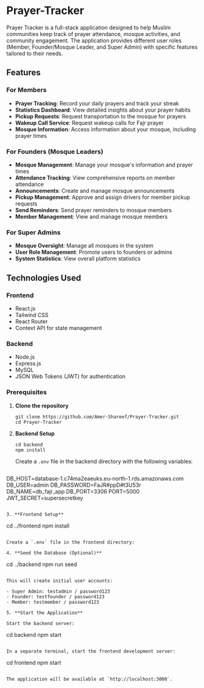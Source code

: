 # Prayer-Tracker

Prayer Tracker is a full-stack application designed to help Muslim communities keep track of prayer attendance, mosque activities, and community engagement. The application provides different user roles (Member, Founder/Mosque Leader, and Super Admin) with specific features tailored to their needs.

## Features

### For Members

- **Prayer Tracking**: Record your daily prayers and track your streak
- **Statistics Dashboard**: View detailed insights about your prayer habits
- **Pickup Requests**: Request transportation to the mosque for prayers
- **Wakeup Call Service**: Request wakeup calls for Fajr prayer
- **Mosque Information**: Access information about your mosque, including prayer times

### For Founders (Mosque Leaders)

- **Mosque Management**: Manage your mosque's information and prayer times
- **Attendance Tracking**: View comprehensive reports on member attendance
- **Announcements**: Create and manage mosque announcements
- **Pickup Management**: Approve and assign drivers for member pickup requests
- **Send Reminders**: Send prayer reminders to mosque members
- **Member Management**: View and manage mosque members

### For Super Admins

- **Mosque Oversight**: Manage all mosques in the system
- **User Role Management**: Promote users to founders or admins
- **System Statistics**: View overall platform statistics

## Technologies Used

### Frontend

- React.js
- Tailwind CSS
- React Router
- Context API for state management

### Backend

- Node.js
- Express.js
- MySQL
- JSON Web Tokens (JWT) for authentication

### Prerequisites

1. **Clone the repository**

   ```
   git clone https://github.com/Amer-Shareef/Prayer-Tracker.git
   cd Prayer-Tracker
   ```

2. **Backend Setup**

   ```
   cd backend
   npm install
   ```

   Create a `.env` file in the backend directory with the following variables:

   ```
DB_HOST=database-1.c74ma2eaeuks.eu-north-1.rds.amazonaws.com
DB_USER=admin
DB_PASSWORD=FaJR#ppD#t3U53r
DB_NAME=db_fajr_app
DB_PORT=3306
PORT=5000
JWT_SECRET=supersecretkey

   ```

3. **Frontend Setup**

   ```
   cd ../frontend
   npm install
   ```

   Create a `.env` file in the frontend directory:

4. **Seed the Database (Optional)**

   ```
   cd ../backend
   npm run seed
   ```

   This will create initial user accounts:

   - Super Admin: testadmin / password123
   - Founder: testfounder / password123
   - Member: testmember / password123

5. **Start the Application**

   Start the backend server:

   ```
   cd backend
   npm start
   ```

   In a separate terminal, start the frontend development server:

   ```
   cd frontend
   npm start
   ```

   The application will be available at `http://localhost:3000`.
